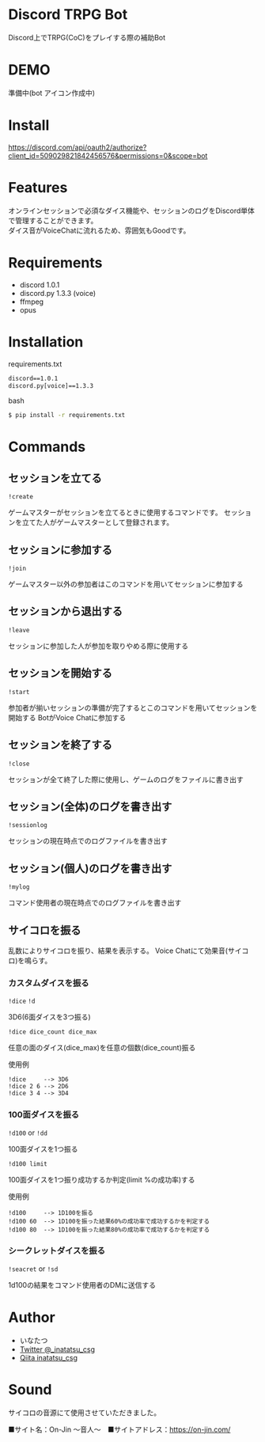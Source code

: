 # Discord TRPG Bot

Discord上でTRPG(CoC)をプレイする際の補助Bot

# DEMO
準備中(bot アイコン作成中)


# Install
https://discord.com/api/oauth2/authorize?client_id=509029821842456576&permissions=0&scope=bot

# Features
オンラインセッションで必須なダイス機能や、セッションのログをDiscord単体で管理することができます。  
ダイス音がVoiceChatに流れるため、雰囲気もGoodです。

# Requirements
- discord 1.0.1
- discord.py 1.3.3 (voice)
- ffmpeg
- opus

# Installation
requirements.txt
```requirements.txt
discord==1.0.1
discord.py[voice]==1.3.3
```

bash
```bash
$ pip install -r requirements.txt
```

# Commands

## セッションを立てる
`!create`

ゲームマスターがセッションを立てるときに使用するコマンドです。
セッションを立てた人がゲームマスターとして登録されます。

## セッションに参加する
`!join`

ゲームマスター以外の参加者はこのコマンドを用いてセッションに参加する

## セッションから退出する
`!leave`

セッションに参加した人が参加を取りやめる際に使用する

## セッションを開始する
`!start`

参加者が揃いセッションの準備が完了するとこのコマンドを用いてセッションを開始する
BotがVoice Chatに参加する

## セッションを終了する
`!close`

セッションが全て終了した際に使用し、ゲームのログをファイルに書き出す

## セッション(全体)のログを書き出す
`!sessionlog`

セッションの現在時点でのログファイルを書き出す

## セッション(個人)のログを書き出す
`!mylog`

コマンド使用者の現在時点でのログファイルを書き出す

## サイコロを振る
乱数によりサイコロを振り、結果を表示する。
Voice Chatにて効果音(サイコロ)を鳴らす。

### カスタムダイスを振る
`!dice` `!d`

3D6(6面ダイスを3つ振る)

`!dice dice_count dice_max`

任意の面のダイス(dice_max)を任意の個数(dice_count)振る

使用例
```
!dice     --> 3D6
!dice 2 6 --> 2D6
!dice 3 4 --> 3D4
```

### 100面ダイスを振る
`!d100` or `!dd`

100面ダイスを1つ振る

`!d100 limit`

100面ダイスを1つ振り成功するか判定(limit %の成功率)する

使用例
```
!d100     --> 1D100を振る
!d100 60  --> 1D100を振った結果60%の成功率で成功するかを判定する
!d100 80  --> 1D100を振った結果80%の成功率で成功するかを判定する
```
### シークレットダイスを振る
`!seacret` or `!sd`

1d100の結果をコマンド使用者のDMに送信する

# Author
- いなたつ
- [Twitter @_inatatsu_csg](https://twitter.com/_inatatsu_csg_)
- [Qiita inatatsu_csg](https://qiita.com/inatatsu_csg)

# Sound
サイコロの音源にて使用させていただきました。

■サイト名：On-Jin ～音人～　■サイトアドレス：https://on-jin.com/
